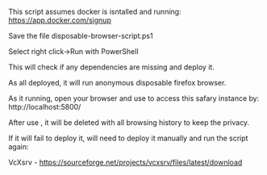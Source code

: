 This script assumes docker is isntalled and running: https://app.docker.com/signup

Save the file disposable-browser-script.ps1

Select right click->Run with PowerShell

This will check if any dependencies are missing and deploy it.

As all deployed, it will run anonymous disposable firefox browser.

As it running, open your browser and use to access this safary instance by: http://localhost:5800/


After use , it will be deleted with all browsing history to keep the privacy.


If it will fail to deploy it, will need to deploy it manually and run the script again:

VcXsrv - https://sourceforge.net/projects/vcxsrv/files/latest/download
